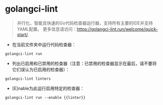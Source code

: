 # golangci-lint

> 并行化、智能且快速的Go代码检查器运行器，支持所有主要的IDE并支持YAML配置。
> 更多信息请访问：<https://golangci-lint.run/welcome/quick-start/>.

- 在当前文件夹中运行代码检查器：

`golangci-lint run`

- 列出已启用和已禁用的检查器（注意：已禁用的检查器显示在最后，请不要将它们误认为已启用的检查器）：

`golangci-lint linters`

- [E]nable为此运行启用特定的检查器：

`golangci-lint run --enable {{linter}}`